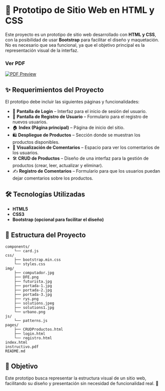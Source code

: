 

# 📌 Prototipo de Sitio Web en HTML y CSS  

Este proyecto es un prototipo de sitio web desarrollado con **HTML y CSS**, con la posibilidad de usar **Bootstrap** para facilitar el diseño y maquetación. No es necesario que sea funcional, ya que el objetivo principal es la representación visual de la interfaz.  

### Ver PDF  
[![PDF Preview](https://img.shields.io/badge/Ver%20PDF-%23FF5722.svg)](https://github.com/DnaXruz/Proyecto-Prototipo/blob/main/instructivo.pdf)

## ✨ Requerimientos del Proyecto  

El prototipo debe incluir las siguientes páginas y funcionalidades:  

- 🔐 **Pantalla de Login** – Interfaz para el inicio de sesión del usuario.  
- 📝 **Pantalla de Registro de Usuario** – Formulario para el registro de nuevos usuarios.  
- 🏠 **Index (Página principal)** – Página de inicio del sitio.  
- 🛍️ **Despliegue de Productos** – Sección donde se muestran los productos disponibles.  
- 💬 **Visualización de Comentarios** – Espacio para ver los comentarios de los usuarios.  
- 🛠️ **CRUD de Productos** – Diseño de una interfaz para la gestión de productos (crear, leer, actualizar y eliminar).  
- ✍️ **Registro de Comentarios** – Formulario para que los usuarios puedan dejar comentarios sobre los productos.  

## 🛠️ Tecnologías Utilizadas  

- **HTML5**  
- **CSS3**  
- **Bootstrap (opcional para facilitar el diseño)**  

## 📂 Estructura del Proyecto  

```
components/
    └── card.js
css/
    ├── bootstrap.min.css
    └── styles.css
img/
    ├── computador.jpg
    ├── DFE.png
    ├── futurista.jpg
    ├── portada-1.jpg
    ├── portada-2.jpg
    ├── portada-3.jpg
    ├── rys.png
    ├── solutions.jpeg
    ├── solutions1.jpg
    └── urbano.png
js/
    └── patterns.js
pages/
    ├── CRUDProductos.html
    ├── login.html
    └── registro.html
index.html
instructivo.pdf
README.md
```

## 🎯 Objetivo  

Este prototipo busca representar la estructura visual de un sitio web, facilitando su diseño y presentación sin necesidad de funcionalidad real. 🚀

